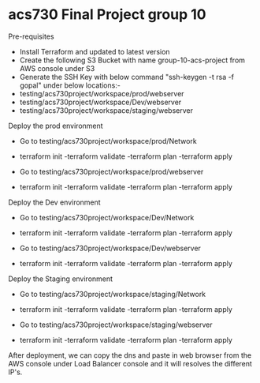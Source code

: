 # acs730 Final Project group 10
Pre-requisites
- Install Terraform and updated to latest version
- Create the following S3 Bucket with name group-10-acs-project from AWS console under S3
- Generate the SSH Key with below command "ssh-keygen -t rsa -f gopal" under below locations:-
- testing/acs730project/workspace/prod/webserver
- testing/acs730project/workspace/Dev/webserver
- testing/acs730project/workspace/staging/webserver

Deploy the prod environment 
- Go to testing/acs730project/workspace/prod/Network
- terraform init
-terraform validate
-terraform plan
-terraform apply

- Go to testing/acs730project/workspace/prod/webserver
- terraform init
-terraform validate
-terraform plan
-terraform apply

Deploy the Dev environment 

- Go to testing/acs730project/workspace/Dev/Network
- terraform init
-terraform validate
-terraform plan
-terraform apply

- Go to testing/acs730project/workspace/Dev/webserver
- terraform init
-terraform validate
-terraform plan
-terraform apply

Deploy the Staging environment

- Go to testing/acs730project/workspace/staging/Network
- terraform init
-terraform validate
-terraform plan
-terraform apply

- Go to testing/acs730project/workspace/staging/webserver
- terraform init
-terraform validate
-terraform plan
-terraform apply

After deployment, we can copy the dns and paste in web browser from the AWS console under Load Balancer console and it will resolves the different IP's.
